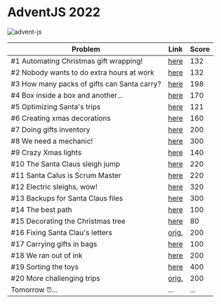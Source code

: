 # AdventJS 2022

![advent-js](https://user-images.githubusercontent.com/94259578/205131298-f8a55888-6bd6-4445-af8d-4dbb7af3236b.png)

| Problem                                     | Link                                                                               | Score |
| ------------------------------------------- | ---------------------------------------------------------------------------------- | ----- |
| #1 Automating Christmas gift wrapping!      | [here](https://github.com/PChaparro/adventjs-2022/blob/main/challenge-01/index.js) | 132   |
| #2 Nobody wants to do extra hours at work   | [here](https://github.com/PChaparro/adventjs-2022/blob/main/challenge-02/index.js) | 132   |
| #3 How many packs of gifts can Santa carry? | [here](https://github.com/PChaparro/adventjs-2022/blob/main/challenge-03/index.js) | 198   |
| #4 Box inside a box and another...          | [here](https://github.com/PChaparro/adventjs-2022/blob/main/challenge-04/index.js) | 170   |
| #5 Optimizing Santa's trips                 | [here](https://github.com/PChaparro/adventjs-2022/blob/main/challenge-05/index.js) | 121   |
| #6 Creating xmas decorations                | [here](https://github.com/PChaparro/adventjs-2022/blob/main/challenge-06/index.js) | 160   |
| #7 Doing gifts inventory                    | [here](https://github.com/PChaparro/adventjs-2022/blob/main/challenge-07/index.js) | 200   |
| #8 We need a mechanic!                      | [here](https://github.com/PChaparro/adventjs-2022/blob/main/challenge-08/index.js) | 300   |
| #9 Crazy Xmas lights                        | [here](https://github.com/PChaparro/adventjs-2022/blob/main/challenge-09/index.js) | 140   |
| #10 The Santa Claus sleigh jump             | [here](https://github.com/PChaparro/adventjs-2022/blob/main/challenge-10/index.js) | 220   |
| #11 Santa Calus is Scrum Master             | [here](https://github.com/PChaparro/adventjs-2022/blob/main/challenge-11/index.js) | 220   |
| #12 Electric sleighs, wow!                  | [here](https://github.com/PChaparro/adventjs-2022/blob/main/challenge-12/index.js) | 320   |
| #13 Backups for Santa Claus files           | [here](https://github.com/PChaparro/adventjs-2022/blob/main/challenge-13/index.js) | 300   |
| #14 The best path                           | [here](https://github.com/PChaparro/adventjs-2022/blob/main/challenge-14/index.js) | 100   |
| #15 Decorating the Christmas tree           | [here](https://github.com/PChaparro/adventjs-2022/blob/main/challenge-15/index.js) | 80    |
| #16 Fixing Santa Clau's letters             | [orig.](https://github.com/whoknowsi/adventJS-2022/blob/main/challenge16/index.js) | 200   |
| #17 Carrying gifts in bags                  | [here](https://github.com/PChaparro/adventjs-2022/blob/main/challenge-17/index.js) | 100   |
| #18 We ran out of ink                       | [here](https://github.com/PChaparro/adventjs-2022/blob/main/challenge-18/index.js) | 200   |
| #19 Sorting the toys                        | [here](https://github.com/PChaparro/adventjs-2022/blob/main/challenge-19/index.js) | 400   |
| #20 More challenging trips                  | [orig.](https://github.com/zJaaal/advent-2022/blob/main/adventJS/day_20.js)        | 200   |
| Tomorrow ⏰...                              | ...                                                                                | ...   |
